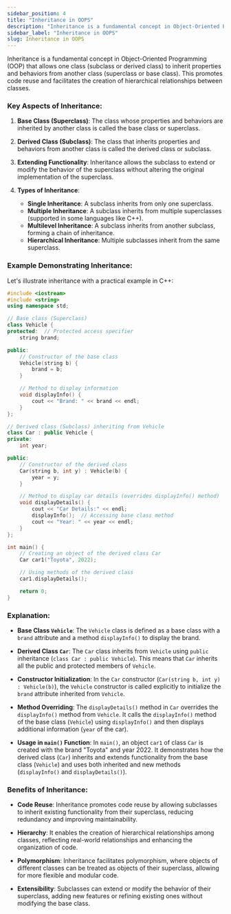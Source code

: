 ```yaml
---
sidebar_position: 4
title: "Inheritance in OOPS"
description: "Inheritance is a fundamental concept in Object-Oriented Programming (OOP) that allows one class (subclass or derived class) to inherit properties and behaviors from another class (superclass or base class)"
sidebar_label: "Inheritance in OOPS"
slug: Inheritance in OOPS
---
```


Inheritance is a fundamental concept in Object-Oriented Programming (OOP) that allows one class (subclass or derived class) to inherit properties and behaviors from another class (superclass or base class). This promotes code reuse and facilitates the creation of hierarchical relationships between classes.

### Key Aspects of Inheritance:

1. **Base Class (Superclass)**: The class whose properties and behaviors are inherited by another class is called the base class or superclass.

2. **Derived Class (Subclass)**: The class that inherits properties and behaviors from another class is called the derived class or subclass.

3. **Extending Functionality**: Inheritance allows the subclass to extend or modify the behavior of the superclass without altering the original implementation of the superclass.

4. **Types of Inheritance**:
   - **Single Inheritance**: A subclass inherits from only one superclass.
   - **Multiple Inheritance**: A subclass inherits from multiple superclasses (supported in some languages like C++).
   - **Multilevel Inheritance**: A subclass inherits from another subclass, forming a chain of inheritance.
   - **Hierarchical Inheritance**: Multiple subclasses inherit from the same superclass.

### Example Demonstrating Inheritance:

Let's illustrate inheritance with a practical example in C++:

```cpp
#include <iostream>
#include <string>
using namespace std;

// Base class (Superclass)
class Vehicle {
protected:  // Protected access specifier
    string brand;

public:
    // Constructor of the base class
    Vehicle(string b) {
        brand = b;
    }

    // Method to display information
    void displayInfo() {
        cout << "Brand: " << brand << endl;
    }
};

// Derived class (Subclass) inheriting from Vehicle
class Car : public Vehicle {
private:
    int year;

public:
    // Constructor of the derived class
    Car(string b, int y) : Vehicle(b) {
        year = y;
    }

    // Method to display car details (overrides displayInfo() method)
    void displayDetails() {
        cout << "Car Details:" << endl;
        displayInfo();  // Accessing base class method
        cout << "Year: " << year << endl;
    }
};

int main() {
    // Creating an object of the derived class Car
    Car car1("Toyota", 2022);

    // Using methods of the derived class
    car1.displayDetails();

    return 0;
}
```

### Explanation:

- **Base Class `Vehicle`**: The `Vehicle` class is defined as a base class with a `brand` attribute and a method `displayInfo()` to display the brand.

- **Derived Class `Car`**: The `Car` class inherits from `Vehicle` using `public` inheritance (`class Car : public Vehicle`). This means that `Car` inherits all the public and protected members of `Vehicle`.

- **Constructor Initialization**: In the `Car` constructor (`Car(string b, int y) : Vehicle(b)`), the `Vehicle` constructor is called explicitly to initialize the `brand` attribute inherited from `Vehicle`.

- **Method Overriding**: The `displayDetails()` method in `Car` overrides the `displayInfo()` method from `Vehicle`. It calls the `displayInfo()` method of the base class (`Vehicle`) using `displayInfo()` and then displays additional information (`year` of the car).

- **Usage in `main()` Function**: In `main()`, an object `car1` of class `Car` is created with the brand "Toyota" and year 2022. It demonstrates how the derived class (`Car`) inherits and extends functionality from the base class (`Vehicle`) and uses both inherited and new methods (`displayInfo()` and `displayDetails()`).

### Benefits of Inheritance:

- **Code Reuse**: Inheritance promotes code reuse by allowing subclasses to inherit existing functionality from their superclass, reducing redundancy and improving maintainability.

- **Hierarchy**: It enables the creation of hierarchical relationships among classes, reflecting real-world relationships and enhancing the organization of code.

- **Polymorphism**: Inheritance facilitates polymorphism, where objects of different classes can be treated as objects of their superclass, allowing for more flexible and modular code.

- **Extensibility**: Subclasses can extend or modify the behavior of their superclass, adding new features or refining existing ones without modifying the base class. 
